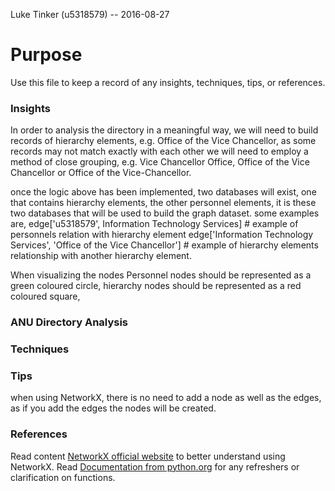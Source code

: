 Luke Tinker (u5318579) -- 2016-08-27

# Purpose
Use this file to keep a record of any insights, techniques, tips, or references.
### Insights
In order to analysis the directory in a meaningful way,
we will need to build records of hierarchy elements, e.g. Office of the Vice Chancellor,
as some records may not match exactly with each other we will need to employ a method of close grouping,
e.g. Vice Chancellor Office, Office of the Vice Chancellor or Office of the Vice-Chancellor.

once the logic above has been implemented,
two databases will exist,
one that contains hierarchy elements, the other personnel elements,
it is these two databases that will be used to build the graph dataset.
some examples are,
edge['u5318579', Information Technology Services] # example of personnels relation with hierarchy element
edge['Information Technology Services', 'Office of the Vice Chancellor'] # example of hierarchy elements relationship with another hierarchy element.

When visualizing the nodes
Personnel nodes should be represented as a green coloured circle,
hierarchy nodes should be represented as a red coloured square,




### ANU Directory Analysis


### Techniques


### Tips
when using NetworkX, there is no need to add a node as well as the edges,
as if you add the edges the nodes will be created.


### References
Read content [NetworkX official website](https://networkx.github.io/) to better understand using NetworkX.
Read [Documentation from python.org](https://docs.python.org/3/) for any refreshers or clarification on functions.
